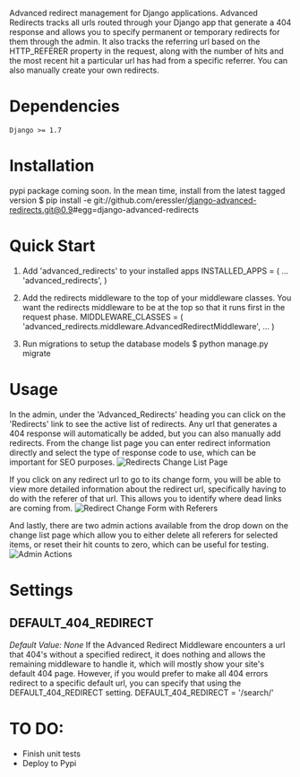Advanced redirect management for Django applications. Advanced Redirects tracks all urls routed through your Django app that generate a 404 response and allows you to specify permanent or temporary redirects for them through the admin. It also tracks the referring url based on the HTTP_REFERER property in the request, along with the number of hits and the most recent hit a particular url has had from a specific referrer. You can also manually create your own redirects.

# Dependencies
    Django >= 1.7

# Installation
pypi package coming soon.  In the mean time, install from the latest tagged version
    $ pip install -e git://github.com/eressler/django-advanced-redirects.git@0.9#egg=django-advanced-redirects

# Quick Start
1. Add 'advanced_redirects' to your installed apps
    INSTALLED_APPS = (
        ...
        'advanced_redirects',
    )

2. Add the redirects middleware to the top of your middleware classes. You want the redirects middleware to be at the top so that it runs first in the request phase.
    MIDDLEWARE_CLASSES = (
        'advanced_redirects.middleware.AdvancedRedirectMiddleware',
        ...
    )

3. Run migrations to setup the database models
    $ python manage.py migrate

# Usage
In the admin, under the 'Advanced_Redirects' heading you can click on the 'Redirects' link to see the active list of redirects. Any url that generates a 404 response will automatically be added, but you can also manually add redirects. From the change list page you can enter redirect information directly and select the type of response code to use, which can be important for SEO purposes.
![Redirects Change List Page](https://raw.githubusercontent.com/eressler/django-advanced-redirects/master/docs/images/change_list.png)

If you click on any redirect url to go to its change form, you will be able to view more detailed information about the redirect url, specifically having to do with the referer of that url. This allows you to identify where dead links are coming from.
![Redirect Change Form with Referers](https://raw.githubusercontent.com/eressler/django-advanced-redirects/master/docs/images/change_form.png)

And lastly, there are two admin actions available from the drop down on the change list page which allow you to either delete all referers for selected items, or reset their hit counts to zero, which can be useful for testing.
![Admin Actions](https://github.com/eressler/django-advanced-redirects/blob/master/docs/images/admin_actions.png)

# Settings
## DEFAULT_404_REDIRECT
_Default Value: None_
If the Advanced Redirect Middleware encounters a url that 404's without a specified redirect, it does nothing and allows the remaining middleware to handle it, which will mostly show your site's default 404 page.  However, if you would prefer to make all 404 errors redirect to a specific default url, you can specify that using the DEFAULT_404_REDIRECT setting.
    DEFAULT_404_REDIRECT = '/search/'

# TO DO:
* Finish unit tests
* Deploy to Pypi